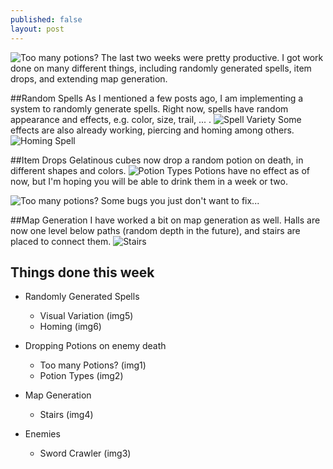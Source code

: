 ```yaml
---
published: false
layout: post
---
```


![Too many potions?]()
The last two weeks were pretty productive. I got work done on many different things, including randomly generated spells, item drops, and extending map generation. 
<!--excerpt-->
 
##Random Spells
As I mentioned a few posts ago, I am implementing a system to randomly generate spells. Right now, spells have random appearance and effects, e.g. color, size, trail, ... .
![Spell Variety]()
Some effects are also already working, piercing and homing among others.
![Homing Spell]()

##Item Drops
Gelatinous cubes now drop a random potion on death, in different shapes and colors. 
![Potion Types]()
Potions have no effect as of now, but I'm hoping you will be able to drink them in a week or two. 

![Too many potions?]()
Some bugs you just don't want to fix...

##Map Generation
I have worked a bit on map generation as well. Halls are now one level below paths (random depth in the future), and stairs are placed to connect them.
![Stairs]()


## Things done this week
- Randomly Generated Spells
    - Visual Variation (img5)
    - Homing (img6)
 
- Dropping Potions on enemy death
    - Too many Potions? (img1)
    - Potion Types (img2)
    
- Map Generation
    - Stairs (img4)
    
- Enemies
	- Sword Crawler (img3)